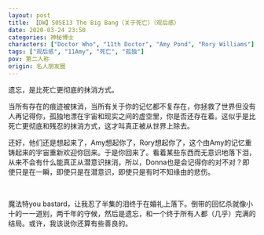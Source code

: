 ```yaml
---
layout: post
title: 【DW】S05E13 The Big Bang（关于死亡）（观后感）
date: 2020-03-24 23:50
categories: 神秘博士
characters: ["Doctor Who", "11th Doctor", "Amy Pond", "Rory Williams"]
tags: ["观后感", "11Amy", "死亡", "孤独"]
pov: 第二人称
origin: 名人朋友圈
---
```


遗忘，是比死亡更彻底的抹消方式。

当所有存在的痕迹被抹消，当所有关于你的记忆都不复存在，你拯救了世界但没有人再记得你，孤独地漂在宇宙和现实之间的虚空里，你是否还存在着。这似乎是比死亡更彻底和残忍的抹消方式，这才叫真正被从世界上除去。

还好，他们还是想起来了，Amy想起你了，Rory想起你了，这个由Amy的记忆重铸起来的宇宙重新欢迎你回来。于是你回来了。看着某些东西而无意识地落下泪，从来不会有什么能真正从潜意识抹消，所以，Donna也是会记得你的对不对？即使只是在一瞬，即使只是在潜意识，即使只是有时不知缘由的悲伤。

<br>

魔法特you bastard，让我忍了半集的泪终于在婚礼上落下。倒带的回忆杀就像小十的一一道别，两千年的守候，然后是遗忘，和一个终于所有人都（几乎）完满的结局。或许，我该说你还算有些善良的。

